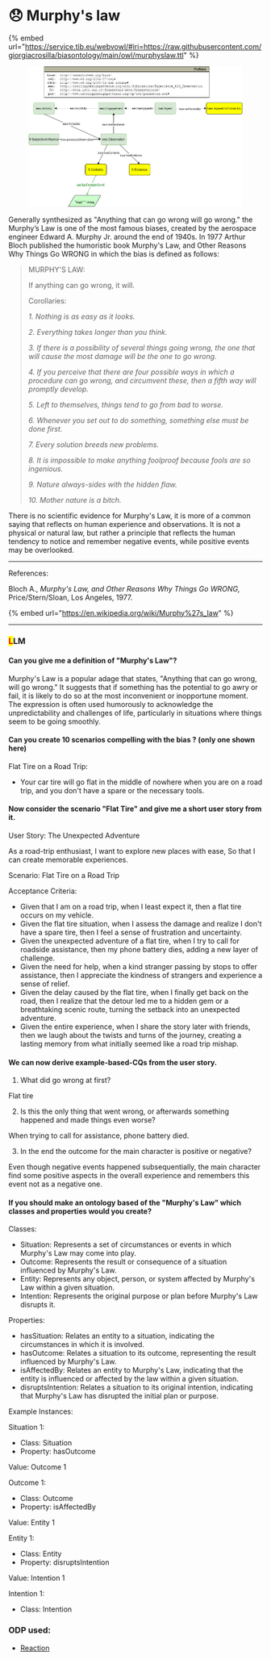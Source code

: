 # 😞 Murphy's law

{% embed url="https://service.tib.eu/webvowl/#iri=https://raw.githubusercontent.com/giorgiacrosilla/biasontology/main/owl/murphyslaw.ttl" %}

<figure><img src="giorgiabias-appealtoprobability2.drawio.png" alt=""><figcaption></figcaption></figure>

Generally synthesized as "Anything that can go wrong will go wrong." the Murphy’s Law is one of the most famous biases, created by the aerospace engineer Edward A. Murphy Jr. around the end of 1940s. In 1977 Arthur Bloch published the humoristic book Murphy's Law, and Other Reasons Why Things Go WRONG in which the bias is defined as follows:&#x20;



> MURPHY'S LAW:&#x20;
>
> If anything can go wrong, it will. &#x20;
>
> &#x20;
>
> Corollaries:&#x20;
>
> _1. Nothing is as easy as it looks._&#x20;
>
> _2. Everything takes longer than you think._&#x20;
>
> _3. If there is a possibility of several things going wrong, the one that will cause the most damage will be the one to go wrong._&#x20;
>
> _4. If you perceive that there are four possible ways in which a procedure can go wrong, and circumvent these, then a fifth way will promptly develop._&#x20;
>
> _5. Left to themselves, things tend to go from bad to worse._&#x20;
>
> _6. Whenever you set out to do something, something else must be done first._&#x20;
>
> _7. Every solution breeds new problems._&#x20;
>
> _8. It is impossible to make anything foolproof because fools are so ingenious._&#x20;
>
> _9. Nature always-sides with the hidden flaw._ &#x20;
>
> _10. Mother nature is a bitch._&#x20;

&#x20;

There is no scientific evidence for Murphy's Law, it is more of a common saying that reflects on human experience and observations. It is not a physical or natural law, but rather a principle that reflects the human tendency to notice and remember negative events, while positive events may be overlooked.&#x20;

***

References:

Bloch A., _Murphy's Law, and Other Reasons Why Things Go WRONG,_ Price/Stern/Sloan, Los Angeles, 1977.

{% embed url="https://en.wikipedia.org/wiki/Murphy%27s_law" %}

***

### <mark style="color:red;">L</mark>LM

#### Can you give me a definition of "Murphy's Law"?

Murphy's Law is a popular adage that states, "Anything that can go wrong, will go wrong." It suggests that if something has the potential to go awry or fail, it is likely to do so at the most inconvenient or inopportune moment. The expression is often used humorously to acknowledge the unpredictability and challenges of life, particularly in situations where things seem to be going smoothly.

#### Can you create 10 scenarios compelling with the bias ? (only one shown here)

Flat Tire on a Road Trip:&#x20;

* Your car tire will go flat in the middle of nowhere when you are on a road trip, and you don't have a spare or the necessary tools.&#x20;

#### Now consider the scenario "Flat Tire" and give me a short user story from it.

User Story: The Unexpected Adventure&#x20;

As a road-trip enthusiast, I want to explore new places with ease, So that I can create memorable experiences.&#x20;

Scenario: Flat Tire on a Road Trip&#x20;

Acceptance Criteria:&#x20;

* Given that I am on a road trip, when I least expect it, then a flat tire occurs on my vehicle.&#x20;
* Given the flat tire situation, when I assess the damage and realize I don't have a spare tire, then I feel a sense of frustration and uncertainty.&#x20;
* Given the unexpected adventure of a flat tire, when I try to call for roadside assistance, then my phone battery dies, adding a new layer of challenge.&#x20;
* Given the need for help, when a kind stranger passing by stops to offer assistance, then I appreciate the kindness of strangers and experience a sense of relief.&#x20;
* Given the delay caused by the flat tire, when I finally get back on the road, then I realize that the detour led me to a hidden gem or a breathtaking scenic route, turning the setback into an unexpected adventure.&#x20;
* Given the entire experience, when I share the story later with friends, then we laugh about the twists and turns of the journey, creating a lasting memory from what initially seemed like a road trip mishap.&#x20;



#### We can now derive example-based-CQs from the user story.&#x20;

1. What did go wrong at first?&#x20;

Flat tire&#x20;

2. Is this the only thing that went wrong, or afterwards something happened and made things even worse?&#x20;

When trying to call for assistance, phone battery died. &#x20;

3. In the end the outcome for the main character is positive or negative?&#x20;

Even though negative events happened subsequentially, the main character find some positive aspects in the overall experience and remembers this event not as a negative one. &#x20;



#### If you should make an ontology based of the "Murphy's Law" which classes and properties would you create?

Classes:&#x20;

* Situation: Represents a set of circumstances or events in which Murphy's Law may come into play.&#x20;
* Outcome: Represents the result or consequence of a situation influenced by Murphy's Law.&#x20;
* Entity: Represents any object, person, or system affected by Murphy's Law within a given situation.&#x20;
* Intention: Represents the original purpose or plan before Murphy's Law disrupts it.&#x20;

Properties:&#x20;

* hasSituation: Relates an entity to a situation, indicating the circumstances in which it is involved.&#x20;
* hasOutcome: Relates a situation to its outcome, representing the result influenced by Murphy's Law.&#x20;
* isAffectedBy: Relates an entity to Murphy's Law, indicating that the entity is influenced or affected by the law within a given situation.&#x20;
* disruptsIntention: Relates a situation to its original intention, indicating that Murphy's Law has disrupted the initial plan or purpose.&#x20;

Example Instances:&#x20;

Situation 1: &#x20;

* Class: Situation&#x20;
* Property: hasOutcome&#x20;

Value: Outcome 1&#x20;

Outcome 1:&#x20;

* Class: Outcome&#x20;
* Property: isAffectedBy&#x20;

Value: Entity 1&#x20;

Entity 1:&#x20;

* Class: Entity&#x20;
* Property: disruptsIntention&#x20;

Value: Intention 1&#x20;

Intention 1:&#x20;

* Class: Intention&#x20;

### ODP used:

* [Reaction](http://ontologydesignpatterns.org/wiki/Submissions:Reaction)